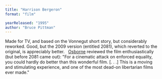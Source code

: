 ```yaml
---
title: "Harrison Bergeron"
format: "film"

yearReleased: "1995"
author: "Bruce Pittman"
---
```

Made for TV, and based on the Vonnegut short story, but  considerably reworked. Good, but the 2009 version (entitled  2081), which reverted to the original, is  appreciably better.
 
<a href="biblio.htm#Osborne">Osborne</a> reviewed the film  enthusiastically (but before 2081 came out):  "For a cinematic attack on enforced equality, you could hardly do better than  this wonderful film. [. . .] This is a moving and stimulating experience, and  one of the most dead-on libertarian films ever made."
 